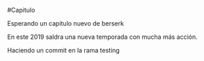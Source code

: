 #Capitulo

Esperando un capitulo nuevo de berserk

En este 2019 saldra una nueva temporada con mucha más acción.

Haciendo un commit en la rama testing